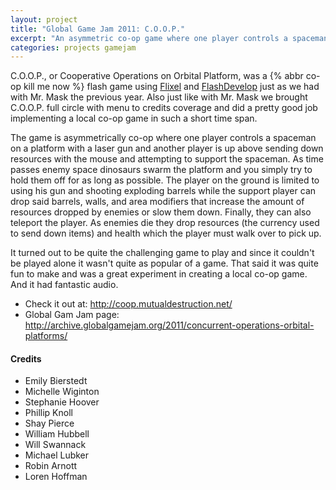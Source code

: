 ```yaml
---
layout: project
title: "Global Game Jam 2011: C.O.O.P."
excerpt: "An asymmetric co-op game where one player controls a spaceman defending his base and another sends down resources from above."
categories: projects gamejam
---
```


C.O.O.P., or Cooperative Operations on Orbital Platform, was a {% abbr co-op kill me now %} flash game using [Flixel](http://flixel.org/) and [FlashDevelop](http://www.flashdevelop.org/) just as we had with Mr. Mask the previous year. Also just like with Mr. Mask we brought C.O.O.P. full circle with menu to credits coverage and did a pretty good job implementing a local co-op game in such a short time span.

The game is asymmetrically co-op where one player controls a spaceman on a platform with a laser gun and another player is up above sending down resources with the mouse and attempting to support the spaceman. As time passes enemy space dinosaurs swarm the platform and you simply try to hold them off for as long as possible. The player on the ground is limited to using his gun and shooting exploding barrels while the support player can drop said barrels, walls, and area modifiers that increase the amount of resources dropped by enemies or slow them down. Finally, they can also teleport the player. As enemies die they drop resources (the currency used to send down items) and health which the player must walk over to pick up.

It turned out to be quite the challenging game to play and since it couldn't be played alone it wasn't quite as popular of a game. That said it was quite fun to make and was a great experiment in creating a local co-op game. And it had fantastic audio.

* Check it out at: <http://coop.mutualdestruction.net/>
* Global Gam Jam page: <http://archive.globalgamejam.org/2011/concurrent-operations-orbital-platforms/>

#### Credits

* Emily Bierstedt
* Michelle Wiginton
* Stephanie Hoover
* Phillip Knoll
* Shay Pierce
* William Hubbell
* Will Swannack
* Michael Lubker
* Robin Arnott
* Loren Hoffman